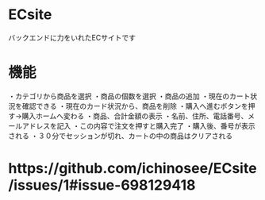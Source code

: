 # ECsite
バックエンドに力をいれたECサイトです

<h1>機能</h1>
・カテゴリから商品を選択
・商品の個数を選択
・商品の追加
・現在のカート状況を確認できる
・現在のカード状況から、商品を削除
・購入へ進むボタンを押す→購入ホームへ変わる
・商品、合計金額の表示
・名前、住所、電話番号、メールアドレスを記入
・この内容で注文を押すと購入完了
・購入後、番号が表示される
・３０分でセッションが切れ、カートの中の商品はクリアされる

<h1><ECサイトの動き/h1>
  https://github.com/ichinosee/ECsite/issues/1#issue-698129418
